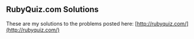 ## RubyQuiz.com Solutions

These are my solutions to the problems posted here:
[http://rubyquiz.com/](http://rubyquiz.com/)
